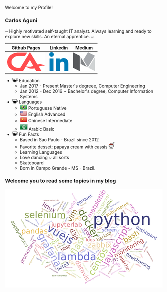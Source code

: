 Welcome to my Profile!

### Carlos Aguni
~ Highly motivated self-taught IT analyst. Always learning and ready to explore new skills. An eternal apprentice. ~

| Github Pages | Linkedin | Medium |
| :----------: | :------: | :----: |
| [![](ca-logo.png)](https://crashlaker.github.io) | [![](linkedin-logo.png)](https://www.linkedin.com/in/carlos-aguni/) | [![](medium-logo.png)](https://medium.com/@crashlaker) |



* ![](coffee2.png) Education
    * Jan 2017 - Present Master's degreee, Computer Engineering
    * Jan 2012 - Dec 2016 ~ Bachelor's degree, Computer Information Systems
* ![](coffee2.png) Languages
    * ![](br-flag.png) Portuguese Native
    * ![](us-flag.png) English Advanced
    * ![](cn-flag.png) Chinese Intermediate
    * ![](arab-league3.png) Arabic Basic 
* ![](coffee2.png) Fun Facts
    * Based in Sao Paulo - Brazil since 2012
    * Favorite desset: papaya cream with cassis ![](papaya.png)
    * Learning Languages
    * Love dancing ~ all sorts
    * Skateboard
    * Born in Campo Grande - MS - Brazil.

### Welcome you to read some topics in my [blog](https://crashlaker.github.io)
[![](wordcloud.png)](https://crashlaker.github.io)


[ca-logo]: ca-logo.png
